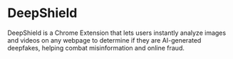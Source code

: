 # DeepShield
DeepShield is a Chrome Extension that lets users instantly analyze images and videos on any webpage to determine if they are AI-generated deepfakes, helping combat misinformation and online fraud.
